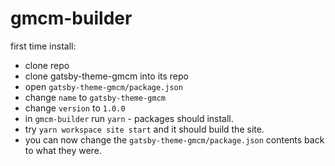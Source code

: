 # gmcm-builder

first time install:

* clone repo
* clone gatsby-theme-gmcm into its repo
* open `gatsby-theme-gmcm/package.json`
* change `name` to `gatsby-theme-gmcm`
* change `version` to `1.0.0`
* in `gmcm-builder` run `yarn` - packages should install.
* try `yarn workspace site start` and it should build the site.
* you can now change the `gatsby-theme-gmcm/package.json` contents back to what they were.
